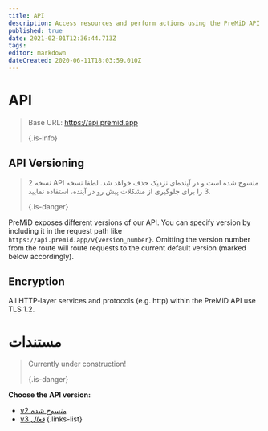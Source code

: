 ```yaml
---
title: API
description: Access resources and perform actions using the PreMiD API
published: true
date: 2021-02-01T12:36:44.713Z
tags:
editor: markdown
dateCreated: 2020-06-11T18:03:59.010Z
---
```


# API

> Base URL: https://api.premid.app 
> 
> {.is-info}

## API Versioning
> نسخه 2 API منسوخ شده است و در آینده‌ای نزدیک حذف خواهد شد. لطفا نسخه 3 را برای جلوگیری از مشکلات پیش رو در آینده، استفاده نمایید. 
> 
> {.is-danger}

PreMiD exposes different versions of our API. You can specify version by including it in the request path like `https://api.premid.app/v{version_number}`. Omitting the version number from the route will route requests to the current default version (marked below accordingly).

## Encryption

All HTTP-layer services and protocols (e.g. http) within the PreMiD API use TLS 1.2.

# مستندات
> Currently under construction! 
> 
> {.is-danger}

**Choose the API version:**
- [v2 *منسوخ شده*](/dev/api/v2)
- [v3 *فعال*](/dev/api/v3)
{.links-list}